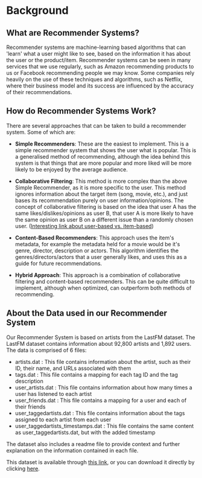 # Background

## What are Recommender Systems?

Recommender systems are machine-learning based algorithms that can 'learn' what a user might like to see, based on the information it has about the user or the product/item. Recommender systems can be seen in many services that we use regularly, such as Amazon recommending products to us or Facebook recommending people we may know. Some companies rely heavily on the use of these techniques and algorithms, such as Netflix, where their business model and its success are influenced by the accuracy of their recommendations.

## How do Recommender Systems Work?

There are several approaches that can be taken to build a recommender system. Some of which are:

* <b>Simple Recommenders</b>: These are the easiest to implement. This is a simple recommender system that shows the user what is popular. This is a generalised method of recommending, although the idea behind this system is that things that are more popular and more liked will be more likely to be enjoyed by the average audience.

* <b>Collaborative Filtering</b>: This method is more complex than the above Simple Recommender, as it is more specific to the user. This method ignores information about the target item (song, movie, etc.), and just bases its recommendation purely on user information/opinions. The concept of collaborative filtering is based on the idea that user A has the same likes/dislikes/opinions as user B, that user A is more likely to have the same opinion as user B on a different issue than a randomly chosen user. ([Interesting link about user-based vs. item-based](https://www.datacamp.com/community/tutorials/recommender-systems-python))

* <b>Content-Based Recommenders</b>: This approach uses the item's metadata, for example the metadata held for a movie would be it's genre, director, description or actors. This algorithm identifies the genres/directors/actors that a user generally likes, and uses this as a guide for future recommendations.

* <b>Hybrid Approach</b>: This approach is a combination of collaborative filtering and content-based recommenders. This can be quite difficult to implement, although when optimized, can outperform both methods of recommending.

## About the Data used in our Recommender System

Our Recommender System is based on artists from the LastFM dataset.
The LastFM dataset contains information about 92,800 artists and 1,892 users. The data is comprised of 6 files:

- artists.dat : This file contains information about the artist, such as their ID, their name, and URLs associated with them
- tags.dat : This file contains a mapping for each tag ID and the tag description
- user_artists.dat : This file contains information about how many times a user has listened to each artist
- user_friends.dat : This file contains a mapping for a user and each of their friends
- user_taggedartists.dat : This file contains information about the tags assigned to each artist from each user
- user_taggedartists_timestamps.dat : This file contains the same content as user_taggedartists.dat, but with the added timestamp

The dataset also includes a readme file to provide context and further explanation on the information contained in each file. 

This dataset is available through [this link](https://grouplens.org/datasets/hetrec-2011/), or you can download it directly by clicking [here](http://files.grouplens.org/datasets/hetrec2011/hetrec2011-lastfm-2k.zip).
